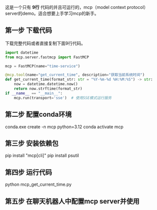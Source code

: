 
这是一个只有  **9行** 代码的并且可运行的，mcp（model context protocol）server的demo。适合想要上手学习mcp的新手。

## 第一步 下载代码
下载完整代码或者直接复制下面9行代码。
```python
import datetime
from mcp.server.fastmcp import FastMCP

mcp = FastMCP(name="time-service")

@mcp.tool(name="get_current_time", description="获取当前系统时间")
def get_current_time(format_str: str = "%Y-%m-%d %H:%M:%S") -> str:
    now = datetime.datetime.now()
    return now.strftime(format_str)
if __name__ == "__main__":
    mcp.run(transport='sse')  # 使用SSE模式运行服务
```

## 第二步 配置conda环境
 conda.exe create -n mcp python=3.12
 conda activate mcp

## 第三步 安装依赖包
pip install "mcp[cli]"
pip install psutil

## 第四步 运行代码
python mcp_get_current_time.py

## 第五步 在聊天机器人中配置mcp server并使用


